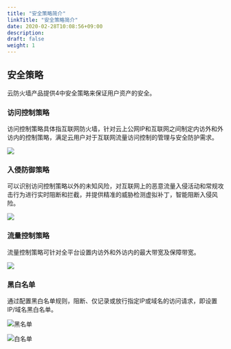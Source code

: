 ```yaml
---
title: "安全策略简介"
linkTitle: "安全策略简介"
date: 2020-02-28T10:08:56+09:00
description:
draft: false
weight: 1
---
```


## 安全策略

云防火墙产品提供4中安全策略来保证用户资产的安全。

### 访问控制策略

访问控制策略具体指互联网防火墙，针对云上公网IP和互联网之间制定内访外和外访内的控制策略，满足云用户对于互联网流量访问控制的管理与安全防护需求。

![](../_images/firewall.png)

### 入侵防御策略

可以识别访问控制策略以外的未知风险，对互联网上的恶意流量入侵活动和常规攻击行为进行实时阻断和拦截，并提供精准的威胁检测虚拟补丁，智能阻断入侵风险。

![](../_images/ips.png)

### 流量控制策略

流量控制策略可针对全平台设置内访外和外访内的最大带宽及保障带宽。

![](../_images/data_control.png)

### 黑白名单

通过配置黑白名单规则，阻断、仅记录或放行指定IP或域名的访问请求，即设置IP/域名黑白名单。

![黑名单](../_images/blacklist.png)

![白名单](../_images/whitelist.png)


